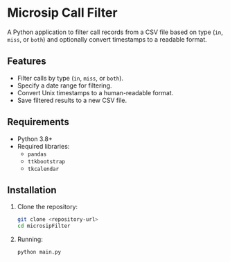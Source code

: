 # Microsip Call Filter

A Python application to filter call records from a CSV file based on type (`in`, `miss`, or `both`) and optionally convert timestamps to a readable format.

## Features
- Filter calls by type (`in`, `miss`, or `both`).
- Specify a date range for filtering.
- Convert Unix timestamps to a human-readable format.
- Save filtered results to a new CSV file.

## Requirements
- Python 3.8+
- Required libraries:
  - `pandas`
  - `ttkbootstrap`
  - `tkcalendar`

## Installation
1. Clone the repository:
   ```bash
   git clone <repository-url>
   cd microsipFilter

2. Running:
   ```bash
   python main.py
   ```